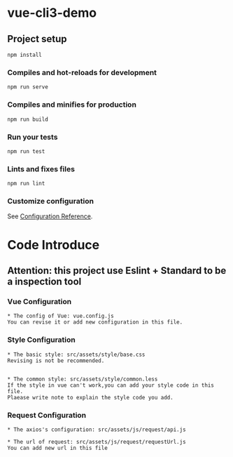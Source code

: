 # vue-cli3-demo

## Project setup
```
npm install
```

### Compiles and hot-reloads for development
```
npm run serve
```

### Compiles and minifies for production
```
npm run build
```

### Run your tests
```
npm run test
```

### Lints and fixes files
```
npm run lint
```

### Customize configuration
See [Configuration Reference](https://cli.vuejs.org/config/).


# Code Introduce

## Attention: this project use Eslint + Standard to be a inspection tool

### Vue Configuration
```
* The config of Vue: vue.config.js
You can revise it or add new configuration in this file.
```

### Style Configuration
```
* The basic style: src/assets/style/base.css
Revising is not be recommended.


* The common style: src/assets/style/common.less
If the style in vue can't work,you can add your style code in this file.
Plaease write note to explain the style code you add.
```

### Request Configuration
```
* The axios's configuration: src/assets/js/request/api.js

* The url of request: src/assets/js/request/requestUrl.js
You can add new url in this file
```

